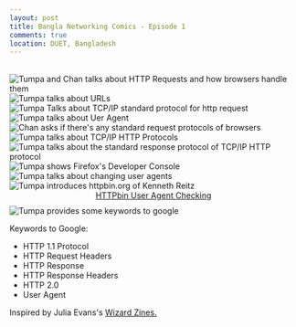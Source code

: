 ```yaml
---
layout: post
title: Bangla Networking Comics - Episode 1
comments: true
location: DUET, Bangladesh
---
```


<br>

<img src="/Networking_Comics/images/Episode001/01.png" alt="Tumpa and Chan talks about HTTP Requests and how browsers handle them">
<img src="/Networking_Comics/images/Episode001/02.png" alt="Tumpa talks about URLs">
<img src="/Networking_Comics/images/Episode001/03.png" alt="Tumpa Talks about TCP/IP standard protocol for http request ">
<img src="/Networking_Comics/images/Episode001/04.png" alt="Tumpa talks about Uer Agent">
<img src="/Networking_Comics/images/Episode001/05.png" alt="Chan asks if there's any standard request protocols of browsers">
<img src="/Networking_Comics/images/Episode001/06.png" alt="Tumpa talks about TCP/IP HTTP Protocols">
<img src="/Networking_Comics/images/Episode001/07.png" alt="Tumpa talks about the standard response protocol of TCP/IP HTTP protocol">
<img src="/Networking_Comics/images/Episode001/08.png" alt="Tumpa shows Firefox's Developer Console">
<img src="/Networking_Comics/images/Episode001/09.png" alt="Tumpa talks about changing user agents">
<img src="/Networking_Comics/images/Episode001/10.png" alt="Tumpa introduces httpbin.org of Kenneth Reitz">

<center style="margin-bottom: 10px;">
	<a href="https://httpbin.org/user-agent" target="_blank">HTTPbin User Agent Checking</a>
</center>

<img src="/Networking_Comics/images/Episode001/11.png" alt="Tumpa provides some keywords to google">

<br>

Keywords to Google: 
<ul>
	<li>HTTP 1.1 Protocol</li>
	<li>HTTP Request Headers</li>
	<li>HTTP Response</li>
	<li>HTTP Response Headers</li>
	<li>HTTP 2.0</li>
	<li>User Agent</li>
</ul>

Inspired by Julia Evans's <a href="https://wizardzines.com/">Wizard Zines.</a>